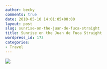 ```yaml
---
author: becky
comments: true
date: 2010-05-10 14:01:05+00:00
layout: post
slug: sunrise-on-the-juan-de-fuca-straight
title: Sunrise on the Juan de Fuca Straight
wordpress_id: 173
categories:
- Travel
---
```


[![](http://beta.beckyjenson.com/wp-content/uploads/2010/05/blog-February07-0001.jpg)](http://beta.beckyjenson.com/wp-content/uploads/2010/05/blog-February07-0001.jpg)

